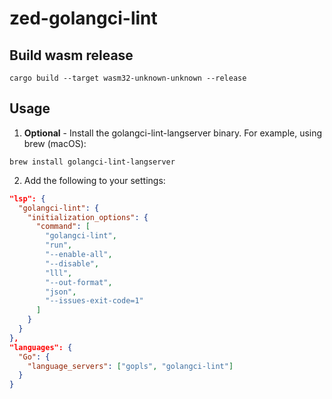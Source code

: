 # zed-golangci-lint

## Build wasm release

```shell
cargo build --target wasm32-unknown-unknown --release

```

## Usage

1. **Optional** - Install the golangci-lint-langserver binary. For example, using brew (macOS):

```shell
brew install golangci-lint-langserver
```

2. Add the following to your settings:

```json
"lsp": {
  "golangci-lint": {
    "initialization_options": {
      "command": [
        "golangci-lint",
        "run",
        "--enable-all",
        "--disable",
        "lll",
        "--out-format",
        "json",
        "--issues-exit-code=1"
      ]
    }
  }
},
"languages": {
  "Go": {
    "language_servers": ["gopls", "golangci-lint"]
  }
}
```
